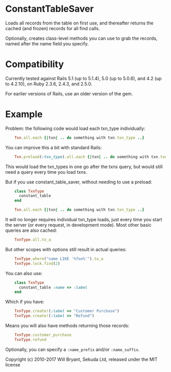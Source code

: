 ConstantTableSaver
==================

Loads all records from the table on first use, and thereafter returns the
cached (and frozen) records for all find calls.

Optionally, creates class-level methods you can use to grab the records,
named after the name field you specify.


Compatibility
=============

Currently tested against Rails 5.1 (up to 5.1.4), 5.0 (up to 5.0.6), and 4.2 (up to 4.2.10), on Ruby 2.3.6, 2.4.3, and 2.5.0.

For earlier versions of Rails, use an older version of the gem.


Example
=======

Problem: the following code would load each txn_type individually:

```ruby
    Txn.all.each {|txn| .. do something with txn.txn_type ..}
```

You can improve this a bit with standard Rails:

```ruby
    Txn.preload(:txn_type).all.each {|txn| .. do something with txn.txn_type ..}
```

This would load the txn_types in one go after the txns query, but would still need a query every time you load txns.

But if you use constant_table_saver, without needing to use a preload:

```ruby
    class TxnType
      constant_table
    end

    Txn.all.each {|txn| .. do something with txn.txn_type ..}
```

It will no longer requires individual txn_type loads, just every time you start the server (or every request, in development mode).  Most other basic queries are also cached:

```ruby
    TxnType.all.to_a
```

But other scopes with options still result in actual queries:

```ruby
    TxnType.where("name LIKE '%foo%'").to_a
    TxnType.lock.find(2)
```


You can also use:

```ruby
    class TxnType
      constant_table :name => :label
    end
```

Which if you have:

```ruby
    TxnType.create!(:label => "Customer Purchase")
    TxnType.create!(:label => "Refund")
```

Means you will also have methods returning those records:

```ruby
    TxnType.customer_purchase
    TxnType.refund
```

Optionally, you can specify a `:name_prefix` and/or `:name_suffix`.


Copyright (c) 2010-2017 Will Bryant, Sekuda Ltd, released under the MIT license
